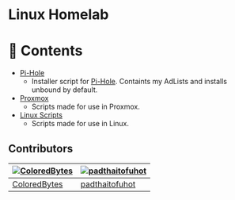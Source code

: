 # Linux Homelab

# :link: Contents


- [Pi-Hole](./pi-hole/)
  - Installer script for [Pi-Hole](https://pi-hole.net/). Containts my AdLists and installs unbound by default.
-  [Proxmox](./proxmox/)
   - Scripts made for use in Proxmox.
- [Linux Scripts](./scripts/)
  - Scripts made for use in Linux.

## Contributors

| [![ColoredBytes](https://github.com/ColoredBytes.png?size=100)](https://github.com/ColoredBytes) | [![padthaitofuhot](https://github.com/padthaitofuhot.png?size=100)](https://github.com/padthaitofuhot)
| ---------------------------------------------------------------------------------------- | ---------------------------------------------------------------------------------------- |
| [ColoredBytes](https://github.com/ColoredBytes)                                               | [padthaitofuhot](https://github.com/padthaitofuhot)   

